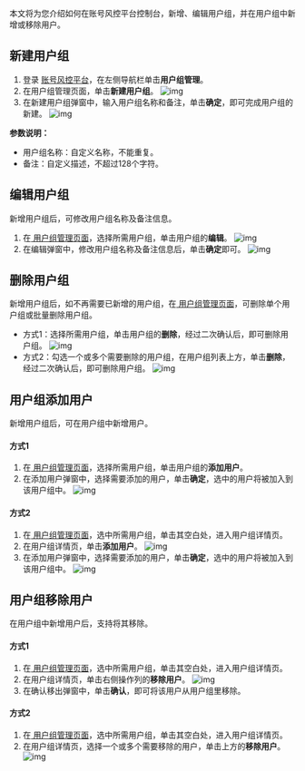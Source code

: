 本文将为您介绍如何在账号风控平台控制台，新增、编辑用户组，并在用户组中新增或移除用户。

## 新建用户组
1. 登录 [账号风控平台](https://console.tencentcloud.com/ciam)，在左侧导航栏单击**用户组管理**。
2. 在用户组管理页面，单击**新建用户组**。
![img](https://qcloudimg.tencent-cloud.cn/raw/980fc69e4308f7c5df84b6f413e0d69f.png)
3. 在新建用户组弹窗中，输入用户组名称和备注，单击**确定**，即可完成用户组的新建。
![img](https://qcloudimg.tencent-cloud.cn/raw/1cecf73915a48e166359a1a4e5c9ad87.png)

**参数说明：**
 - 用户组名称：自定义名称，不能重复。
 - 备注：自定义描述，不超过128个字符。

## 编辑用户组
新增用户组后，可修改用户组名称及备注信息。
1. 在[ 用户组管理页面](https://console.cloud.tencent.com/ciam/user-group-management)，选择所需用户组，单击用户组的**编辑**。
![img](https://qcloudimg.tencent-cloud.cn/raw/bc03bb7df117d703207baeae62c87e12.png)
2. 在编辑弹窗中，修改用户组名称及备注信息后，单击**确定**即可。
![img](https://qcloudimg.tencent-cloud.cn/raw/b285f57664cc57b66f4f8a59d2ee7992.png)

## 删除用户组
新增用户组后，如不再需要已新增的用户组，在[ 用户组管理页面](https://console.cloud.tencent.com/ciam/user-group-management)，可删除单个用户组或批量删除用户组。
- 方式1：选择所需用户组，单击用户组的**删除**，经过二次确认后，即可删除用户组。
![img](https://qcloudimg.tencent-cloud.cn/raw/6796d77de08623d5bd23b63ce5a201d0.png)
- 方式2：勾选一个或多个需要删除的用户组，在用户组列表上方，单击**删除**，经过二次确认后，即可删除用户组。
![img](https://qcloudimg.tencent-cloud.cn/raw/441709cf7eb08f218b230a88e8181312.png)

## 用户组添加用户
新增用户组后，可在用户组中新增用户。

#### 方式1
1. 在[ 用户组管理页面](https://console.cloud.tencent.com/ciam/user-group-management)，选择所需用户组，单击用户组的**添加用户**。
2. 在添加用户弹窗中，选择需要添加的用户，单击**确定**，选中的用户将被加入到该用户组中。
![img](https://qcloudimg.tencent-cloud.cn/raw/8fd18bc46de183f3aee543e579b0a6c9.png)

#### 方式2
1. 在[ 用户组管理页面](https://console.cloud.tencent.com/ciam/user-group-management)，选中所需用户组，单击其空白处，进入用户组详情页。
2. 在用户组详情页，单击**添加用户**。
![img](https://qcloudimg.tencent-cloud.cn/raw/86b9bb3ccb3930158783a409910f3c12.png)
3. 在添加用户弹窗中，选择需要添加的用户，单击**确定**，选中的用户将被加入到该用户组中。
![img](https://qcloudimg.tencent-cloud.cn/raw/820965739611f021ff5d3e4554a7bd73.png)

## 用户组移除用户
在用户组中新增用户后，支持将其移除。

#### 方式1
1. 在[ 用户组管理页面](https://console.cloud.tencent.com/ciam/user-group-management)，选中所需用户组，单击其空白处，进入用户组详情页。
2. 在用户组详情页，单击右侧操作列的**移除用户**。
![img](https://qcloudimg.tencent-cloud.cn/raw/121585f88de198ef3ea5097d6d68a10e.png)
3. 在确认移出弹窗中，单击**确认**，即可将该用户从用户组里移除。

#### 方式2
1. 在[ 用户组管理页面](https://console.cloud.tencent.com/ciam/user-group-management)，选中所需用户组，单击其空白处，进入用户组详情页。
2. 在用户组详情页，选择一个或多个需要移除的用户，单击上方的**移除用户**。
![img](https://qcloudimg.tencent-cloud.cn/raw/7254436fb3e6eca00065a9105d4699c4.png)